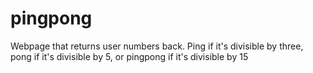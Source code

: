 # pingpong
Webpage that returns user numbers back. Ping if it's divisible by three, pong if it's divisible by 5, or pingpong if it's divisible by 15
